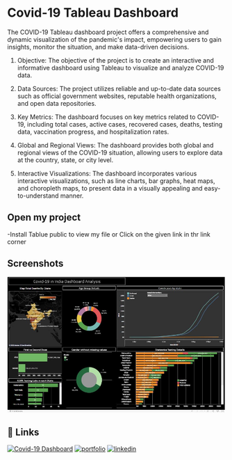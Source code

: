 
# Covid-19 Tableau Dashboard
The COVID-19 Tableau dashboard project offers a comprehensive and dynamic visualization of the pandemic's impact, empowering users to gain insights, monitor the situation, and make data-driven decisions.

1. Objective: The objective of the project is to create an interactive and informative dashboard using Tableau to visualize and analyze COVID-19 data.

2. Data Sources: The project utilizes reliable and up-to-date data sources such as official government websites, reputable health organizations, and open data repositories.

3. Key Metrics: The dashboard focuses on key metrics related to COVID-19, including total cases, active cases, recovered cases, deaths, testing data, vaccination progress, and hospitalization rates.

4. Global and Regional Views: The dashboard provides both global and regional views of the COVID-19 situation, allowing users to explore data at the country, state, or city level.

5. Interactive Visualizations: The dashboard incorporates various interactive visualizations, such as line charts, bar graphs, heat maps, and choropleth maps, to present data in a visually appealing and easy-to-understand manner.

## Open my project

-Install Tablue public to view my file or Click on the given link in thr link corner



    
## Screenshots

![App Screenshot](https://github.com/dhir01/Covid-19-Tableau-Dashboard/blob/f9ee60fd66dd80497b1100d122e46d957a9f9810/img/tableau%20dashboard.JPG)


## 🔗 Links
[![Covid-19 Dashboard](https://img.shields.io/badge/Covid-Dashboard-brightgreen
)](https://public.tableau.com/app/profile/dhiraj.tiwari4001/viz/Covid19Dashboard_16846732361540/CovidinIndiaAnalysis)
[![portfolio](https://img.shields.io/badge/my_portfolio-000?style=for-the-badge&logo=ko-fi&logoColor=white)](https://katherineoelsner.com/)
[![linkedin](https://img.shields.io/badge/linkedin-0A66C2?style=for-the-badge&logo=linkedin&logoColor=white)](https://www.linkedin.com/in/tiwaridhiraj)

